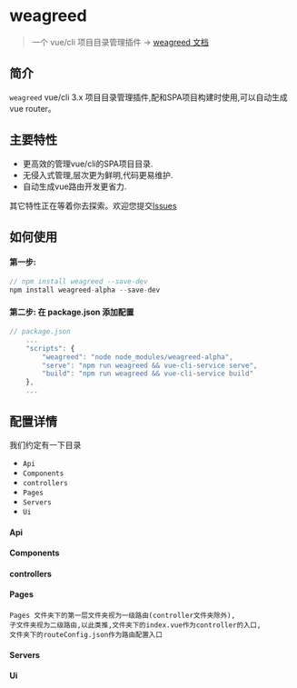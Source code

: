 # weagreed

> 一个 vue/cli 项目目录管理插件 -> [weagreed 文档](https://github.com/name-jaiden/weagreed#readme)

## 简介
`weagreed` vue/cli 3.x 项目目录管理插件,配和SPA项目构建时使用,可以自动生成vue router。


## 主要特性

- 更高效的管理vue/cli的SPA项目目录.
- 无侵入式管理,层次更为鲜明,代码更易维护.
- 自动生成vue路由开发更省力.

其它特性正在等着你去探索。欢迎您提交[Issues](https://github.com/name-jaiden/weagreed/issues) 

## 如何使用

#### 第一步:
``` js
// npm install weagreed --save-dev
npm install weagreed-alpha --save-dev

```
#### 第二步: 在 package.json 添加配置
``` js
// package.json
    ...
    "scripts": {
        "weagreed": "node node_modules/weagreed-alpha",
        "serve": "npm run weagreed && vue-cli-service serve",
        "build": "npm run weagreed && vue-cli-service build"
    },
    ...
```


## 配置详情

我们约定有一下目录

* `Api`
* `Components`
* `controllers`
* `Pages`
* `Servers`
* `Ui`

#### Api
#### Components
#### controllers
#### Pages
    Pages 文件夹下的第一层文件夹视为一级路由(controller文件夹除外),
    子文件夹视为二级路由,以此类推,文件夹下的index.vue作为controller的入口,
    文件夹下的routeConfig.json作为路由配置入口
#### Servers
#### Ui
